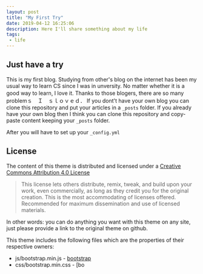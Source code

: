 ```yaml
---
layout: post
title: "My First Try"
date: 2019-04-12 16:25:06
description: Here I'll share something about my life
tags: 
 - life
---
```


## Just have a try

This is my first blog. 
Studying from other's blog on the internet has been my usual way to learn CS since I was in unversity.
No matter whether it is a good way to learn, I love it. Thanks to those blogers, there are so many　problemｓ　Ｉ　ｓｌｏｖｅｄ．
If you dont't have your own blog you can clone this repository and put your articles in a `_posts` folder.
If you already have your own blog then I think you can clone this repository and copy-paste content keeping your `_posts` folder.

After you will have to set up your `_config.yml`

## License

The content of this theme is distributed and licensed under a [Creative Commons Attribution 4.0 License](https://creativecommons.org/licenses/by/4.0/legalcode)

> This license lets others distribute, remix, tweak, and build upon your work,
> even commercially, as long as they credit you for the original creation. This
> is the most accommodating of licenses offered. Recommended for maximum
> dissemination and use of licensed materials.

In other words: you can do anything you want with this theme on any site, just please
provide a link to the original theme on github.

This theme includes the following files which are the properties of their
respective owners:

* js/bootstrap.min.js - [bootstrap](http://getbootstrap.com)
* css/bootstrap.min.css - [bo
